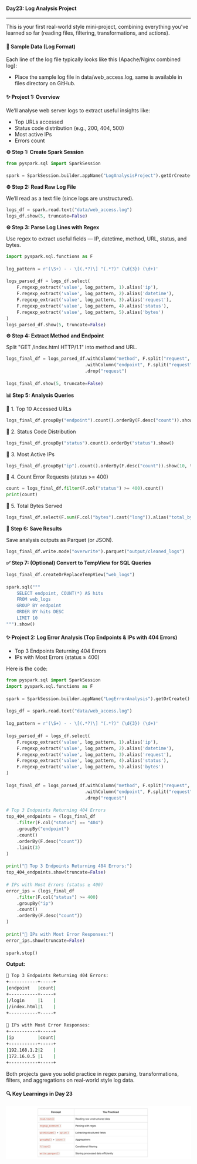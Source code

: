 #### Day23: Log Analysis Project
---
This is your first real-world style mini-project, combining everything you’ve learned so far (reading files, filtering, transformations, and actions).
#### 📁 Sample Data (Log Format)

Each line of the log file typically looks like this (Apache/Nginx combined log):
- Place the sample log file in data/web_access.log, same is available in files directory on GitHub.
#### ✨ Project 1: Overview

We’ll analyse web server logs to extract useful insights like:
- Top URLs accessed
- Status code distribution (e.g., 200, 404, 500)
- Most active IPs
- Errors count

**⚙️ Step 1: Create Spark Session**
``` python
from pyspark.sql import SparkSession

spark = SparkSession.builder.appName("LogAnalysisProject").getOrCreate()

```

**⚙️ Step 2: Read Raw Log File**

We’ll read as a text file (since logs are unstructured).
``` python
logs_df = spark.read.text("data/web_access.log")
logs_df.show(5, truncate=False)

```

**⚙️ Step 3: Parse Log Lines with Regex**

Use regex to extract useful fields — IP, datetime, method, URL, status, and bytes.
``` python
import pyspark.sql.functions as F

log_pattern = r'(\S+) - - \[(.*?)\] "(.*?)" (\d{3}) (\d+)'

logs_parsed_df = logs_df.select(
    F.regexp_extract('value', log_pattern, 1).alias('ip'),
    F.regexp_extract('value', log_pattern, 2).alias('datetime'),
    F.regexp_extract('value', log_pattern, 3).alias('request'),
    F.regexp_extract('value', log_pattern, 4).alias('status'),
    F.regexp_extract('value', log_pattern, 5).alias('bytes')
)
logs_parsed_df.show(5, truncate=False)

```

**⚙️ Step 4: Extract Method and Endpoint**

Split "GET /index.html HTTP/1.1" into method and URL.
``` python
logs_final_df = logs_parsed_df.withColumn("method", F.split("request", " ")[0]) \
                              .withColumn("endpoint", F.split("request", " ")[1]) \
                              .drop("request")

logs_final_df.show(5, truncate=False)
```
**📊 Step 5: Analysis Queries**

🔸 1. Top 10 Accessed URLs
``` python
logs_final_df.groupBy("endpoint").count().orderBy(F.desc("count")).show(10, truncate=False)

```
🔸 2. Status Code Distribution
``` python
logs_final_df.groupBy("status").count().orderBy("status").show()

```
🔸 3. Most Active IPs
``` python
logs_final_df.groupBy("ip").count().orderBy(F.desc("count")).show(10, truncate=False)

```
🔸 4. Count Error Requests (status >= 400)
``` python
count = logs_final_df.filter(F.col("status") >= 400).count()
print(count)

```
🔸 5. Total Bytes Served
``` python
logs_final_df.select(F.sum(F.col("bytes").cast("long")).alias("total_bytes")).show()

```
**💾 Step 6: Save Results**

Save analysis outputs as Parquet (or JSON).
``` python
logs_final_df.write.mode("overwrite").parquet("output/cleaned_logs")

```
**✅ Step 7: (Optional) Convert to TempView for SQL Queries**
``` python
logs_final_df.createOrReplaceTempView("web_logs")

spark.sql("""
    SELECT endpoint, COUNT(*) AS hits
    FROM web_logs
    GROUP BY endpoint
    ORDER BY hits DESC
    LIMIT 10
""").show()
```
#### ✨ Project 2: Log Error Analysis (Top Endpoints & IPs with 404 Errors)

- Top 3 Endpoints Returning 404 Errors
- IPs with Most Errors (status ≥ 400)

Here is the code:
``` python
from pyspark.sql import SparkSession
import pyspark.sql.functions as F

spark = SparkSession.builder.appName("LogErrorAnalysis").getOrCreate()

logs_df = spark.read.text("data/web_access.log")

log_pattern = r'(\S+) - - \[(.*?)\] "(.*?)" (\d{3}) (\d+)'

logs_parsed_df = logs_df.select(
    F.regexp_extract('value', log_pattern, 1).alias('ip'),
    F.regexp_extract('value', log_pattern, 2).alias('datetime'),
    F.regexp_extract('value', log_pattern, 3).alias('request'),
    F.regexp_extract('value', log_pattern, 4).alias('status'),
    F.regexp_extract('value', log_pattern, 5).alias('bytes')
)

logs_final_df = logs_parsed_df.withColumn("method", F.split("request", " ")[0]) \
                              .withColumn("endpoint", F.split("request", " ")[1]) \
                              .drop("request")

# Top 3 Endpoints Returning 404 Errors
top_404_endpoints = (logs_final_df
    .filter(F.col("status") == "404")
    .groupBy("endpoint")
    .count()
    .orderBy(F.desc("count"))
    .limit(3)
)

print("🔹 Top 3 Endpoints Returning 404 Errors:")
top_404_endpoints.show(truncate=False)

# IPs with Most Errors (status ≥ 400)
error_ips = (logs_final_df
    .filter(F.col("status") >= 400)
    .groupBy("ip")
    .count()
    .orderBy(F.desc("count"))
)

print("🔹 IPs with Most Error Responses:")
error_ips.show(truncate=False)

spark.stop()
```
**Output:**
``` bash
🔹 Top 3 Endpoints Returning 404 Errors:
+-----------+-----+
|endpoint   |count|
+-----------+-----+
|/login     |1    |
|/index.html|1    |
+-----------+-----+

🔹 IPs with Most Error Responses:
+-----------+-----+
|ip         |count|
+-----------+-----+
|192.168.1.2|2    |
|172.16.0.5 |1    |
+-----------+-----+
```
Both projects gave you solid practice in regex parsing, transformations, filters, and aggregations on real-world style log data.

#### 🔍 Key Learnings in Day 23
![alt text](image-8.png)